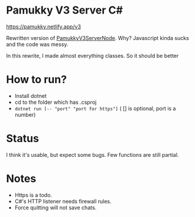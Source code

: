 # Pamukky V3 Server C#
https://pamukky.netlify.app/v3

Rewritten version of [PamukkyV3ServerNode](https://github.com/HAKANKOKCU/PamukkyV3ServerNode). Why? Javascript kinda sucks and the code was messy.

In this rewrite, I made almost everything classes. So it should be better
# How to run?
- Install dotnet
- cd to the folder which has .csproj
- `dotnet run [-- "port" "port for https"]` ( [] is optional, port is a number)

# Status
I think it's usable, but expect some bugs.
Few functions are still partial.

# Notes
* Https is a todo.
* C#'s HTTP listener needs firewall rules.
* Force quitting will not save chats.
